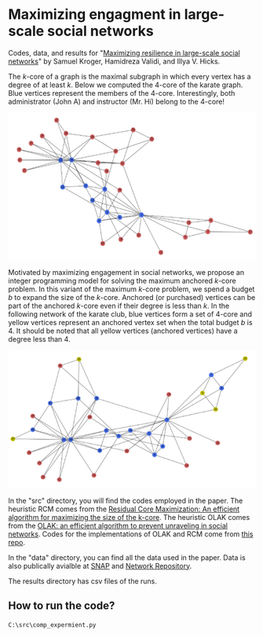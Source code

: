 # Maximizing engagment in large-scale social networks

Codes, data, and results for "[Maximizing resilience in large-scale social networks](http://www.optimization-online.org/DB_HTML/2022/07/8993.html)" by Samuel Kroger, Hamidreza Validi, and Illya V. Hicks.

The $k$-core of a graph is the maximal subgraph in which every vertex has a degree of at least $k$.
Below we computed the $4$-core of the karate graph. Blue vertices represent the members of the $4$-core. Interestingly, both administrator (John A) and instructor (Mr. Hi) belong to the $4$-core!

![Figure 1](git_images/karate_k4b0.png?raw=true "The 4-core of the karate graph")

Motivated by maximizing engagement in social networks, we propose an integer programming model for solving the maximum anchored $k$-core problem. In this variant of the maximum $k$-core problem, we spend a budget $b$ to expand the size of the $k$-core. Anchored (or purchased) vertices can be part of the anchored $k$-core even if their degree is less than $k$. In the following network of the karate club, blue vertices form a set of $4$-core and yellow vertices represent an anchored vertex set when the total budget $b$ is 4. It should be noted that all yellow vertices (anchored vertices) have a degree less than 4.

![Figure 2](git_images/karate_k4b5.png?raw=true "The Anchored 4-core with budget 5 of the karate graph")

In the "src" directory, you will find the codes employed in the paper.
The heuristic RCM comes from the [Residual Core Maximization: An efficient algorithm for maximizing the size of the k-core](https://epubs.siam.org/doi/abs/10.1137/1.9781611976236.37).
The heuristic OLAK comes from the [OLAK: an efficient algorithm to prevent unraveling in social networks](https://dl.acm.org/doi/abs/10.14778/3055330.3055332?casa_token=0pjIWubvxCcAAAAA:CEnA7bA_ocYH6--CIpfGsJ3zuICIrXdS9NxWcyAumXnl0Ppb-KH4cPUF4ABq-y2MxTWE2xnfBf1Af4s).
Codes for the implementations of OLAK and RCM come from [this repo](https://github.com/rlaishra/RCM/).

In the "data" directory, you can find all the data used in the paper. Data is also publically avialble at [SNAP](https://snap.stanford.edu/data/) and [Network Repository](https://networkrepository.com/index.php).

The results directory has csv files of the runs.


## How to run the code?

```
C:\src\comp_expermient.py
```
